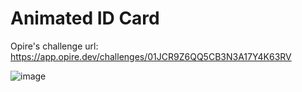 # Animated ID Card

Opire's challenge url: https://app.opire.dev/challenges/01JCR9Z6QQ5CB3N3A17Y4K63RV

![image](https://github.com/user-attachments/assets/2bec355a-d0db-483f-b8a5-99b7f2b3e89c)
